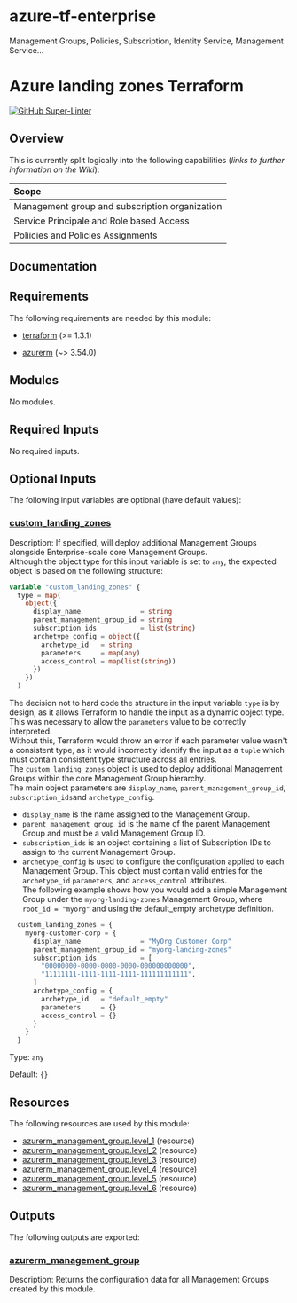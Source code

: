 # azure-tf-enterprise
Management Groups, Policies, Subscription, Identity Service, Management Service...

<!-- BEGIN_TF_DOCS -->
# Azure landing zones Terraform

[![GitHub Super-Linter](https://github.com/<OWNER>/<REPOSITORY>/actions/workflows/<WORKFLOW\_FILE\_NAME>/badge.svg)](https://github.com/marketplace/actions/super-linter)

## Overview

This is currently split logically into the following capabilities (*links to further information on the Wiki*):

| Scope |
| :--- |
| Management group and subscription organization |
| Service Principale and Role based Access |
| Poliicies and Policies Assignments |

## Documentation

## Requirements

The following requirements are needed by this module:

- <a name="requirement_terraform"></a> [terraform](#requirement\_terraform) (>= 1.3.1)

- <a name="requirement_azurerm"></a> [azurerm](#requirement\_azurerm) (~> 3.54.0)

## Modules

No modules.

## Required Inputs

No required inputs.

## Optional Inputs

The following input variables are optional (have default values):

### <a name="input_custom_landing_zones"></a> [custom\_landing\_zones](#input\_custom\_landing\_zones)

Description: If specified, will deploy additional Management Groups alongside Enterprise-scale core Management Groups.  
Although the object type for this input variable is set to `any`, the expected object is based on the following structure:
```terraform
variable "custom_landing_zones" {
  type = map(
    object({
      display_name               = string
      parent_management_group_id = string
      subscription_ids           = list(string)
      archetype_config = object({
        archetype_id   = string
        parameters     = map(any)
        access_control = map(list(string))
      })
    })
  )
```  
The decision not to hard code the structure in the input variable `type` is by design, as it allows Terraform to handle the input as a dynamic object type.  
This was necessary to allow the `parameters` value to be correctly interpreted.  
Without this, Terraform would throw an error if each parameter value wasn't a consistent type, as it would incorrectly identify the input as a `tuple` which must contain consistent type structure across all entries.  
The `custom_landing_zones` object is used to deploy additional Management Groups within the core Management Group hierarchy.  
The main object parameters are `display_name`, `parent_management_group_id`, `subscription_ids`and `archetype_config`.
- `display_name` is the name assigned to the Management Group.
- `parent_management_group_id` is the name of the parent Management Group and must be a valid Management Group ID.
- `subscription_ids` is an object containing a list of Subscription IDs to assign to the current Management Group.
- `archetype_config` is used to configure the configuration applied to each Management Group. This object must contain valid entries for the `archetype_id` `parameters`, and `access_control` attributes.  
The following example shows how you would add a simple Management Group under the `myorg-landing-zones` Management Group, where `root_id = "myorg"` and using the default\_empty archetype definition.
```terraform
  custom_landing_zones = {
    myorg-customer-corp = {
      display_name               = "MyOrg Customer Corp"
      parent_management_group_id = "myorg-landing-zones"
      subscription_ids           = [
        "00000000-0000-0000-0000-000000000000",
        "11111111-1111-1111-1111-111111111111",
      ]
      archetype_config = {
        archetype_id   = "default_empty"
        parameters     = {}
        access_control = {}
      }
    }
  }
```

Type: `any`

Default: `{}`

## Resources

The following resources are used by this module:

- [azurerm_management_group.level_1](https://registry.terraform.io/providers/hashicorp/azurerm/latest/docs/resources/management_group) (resource)
- [azurerm_management_group.level_2](https://registry.terraform.io/providers/hashicorp/azurerm/latest/docs/resources/management_group) (resource)
- [azurerm_management_group.level_3](https://registry.terraform.io/providers/hashicorp/azurerm/latest/docs/resources/management_group) (resource)
- [azurerm_management_group.level_4](https://registry.terraform.io/providers/hashicorp/azurerm/latest/docs/resources/management_group) (resource)
- [azurerm_management_group.level_5](https://registry.terraform.io/providers/hashicorp/azurerm/latest/docs/resources/management_group) (resource)
- [azurerm_management_group.level_6](https://registry.terraform.io/providers/hashicorp/azurerm/latest/docs/resources/management_group) (resource)

## Outputs

The following outputs are exported:

### <a name="output_azurerm_management_group"></a> [azurerm\_management\_group](#output\_azurerm\_management\_group)

Description: Returns the configuration data for all Management Groups created by this module.


<!-- END_TF_DOCS -->